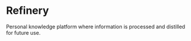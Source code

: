 # Refinery

Personal knowledge platform where information is processed and distilled for future use.
